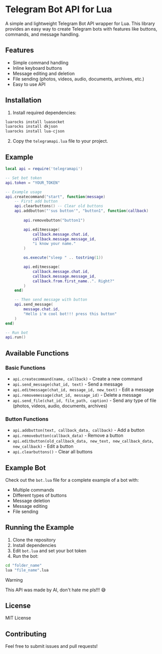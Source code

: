 # Telegram Bot API for Lua

A simple and lightweight Telegram Bot API wrapper for Lua. This library provides an easy way to create Telegram bots with features like buttons, commands, and message handling.

## Features

- Simple command handling
- Inline keyboard buttons
- Message editing and deletion
- File sending (photos, videos, audio, documents, archives, etc.)
- Easy to use API

## Installation

1. Install required dependencies:
```bash
luarocks install luasocket
luarocks install dkjson
luarocks install lua-cjson
```

2. Copy the `telegramapi.lua` file to your project.

## Example

```lua
local api = require('telegramapi')

-- Set bot token
api.token = "YOUR_TOKEN"

-- Example usage
api.createcommand("start", function(message)
    -- First add button
    api.clearbuttons() -- Clear old buttons
    api.addbutton("'sus button'", "button1", function(callback)
        
        api.removebutton("button1")

        api.editmessage(
            callback.message.chat.id,
            callback.message.message_id,
            "i know your name."
        )

        os.execute("sleep " .. tostring(1))

        api.editmessage(
            callback.message.chat.id,
            callback.message.message_id,
            callback.from.first_name..". Right?"
        )
    end)

    -- Then send message with button
    api.send_message(
        message.chat.id,
        "Hello i'm cool bot!!! press this button"
    )
end)

-- Run bot
api.run()
```

## Available Functions

### Basic Functions
- `api.createcommand(name, callback)` - Create a new command
- `api.send_message(chat_id, text)` - Send a message
- `api.editmessage(chat_id, message_id, new_text)` - Edit a message
- `api.removemessage(chat_id, message_id)` - Delete a message
- `api.send_file(chat_id, file_path, caption)` - Send any type of file (photos, videos, audio, documents, archives)

### Button Functions
- `api.addbutton(text, callback_data, callback)` - Add a button
- `api.removebutton(callback_data)` - Remove a button
- `api.editbutton(old_callback_data, new_text, new_callback_data, new_callback)` - Edit a button
- `api.clearbuttons()` - Clear all buttons

## Example Bot

Check out the `bot.lua` file for a complete example of a bot with:
- Multiple commands
- Different types of buttons
- Message deletion
- Message editing
- File sending

## Running the Example

1. Clone the repository
2. Install dependencies
3. Edit `bot.lua` and set your bot token
4. Run the bot:
```bash
cd "folder_name"
lua "file_name".lua
```

> [!WARNING]
> This API was made by AI, don't hate me pls!!! 😅

## License

MIT License

## Contributing

Feel free to submit issues and pull requests! 
